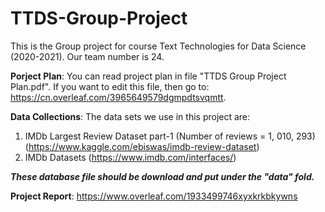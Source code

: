 # TTDS-Group-Project
This is the Group project for course Text Technologies for Data Science (2020-2021). Our team number is 24.

__Porject Plan__: 
You can read project plan in file "TTDS Group Project Plan.pdf". If you want to edit this file, then go to: https://cn.overleaf.com/3965649579dgmpdtsvqmtt.

__Data Collections__:
The data sets we use in this project are:
1.  IMDb Largest Review Dataset part-1 (Number of reviews = 1, 010, 293)
(https://www.kaggle.com/ebiswas/imdb-review-dataset)
2.  IMDb Datasets
(https://www.imdb.com/interfaces/)

___These database file should be download and put under the "data" fold.___

__Project Report__:
https://www.overleaf.com/1933499746xyxkrkbkywns
